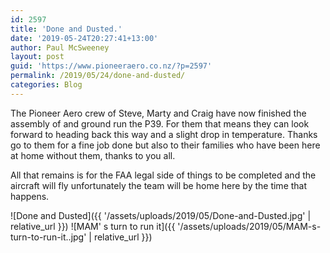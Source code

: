 ```yaml
---
id: 2597
title: 'Done and Dusted.'
date: '2019-05-24T20:27:41+13:00'
author: Paul McSweeney
layout: post
guid: 'https://www.pioneeraero.co.nz/?p=2597'
permalink: /2019/05/24/done-and-dusted/
categories: Blog
---
```


The Pioneer Aero crew of Steve, Marty and Craig have now finished the assembly of and ground run the P39. For them that means they can look forward to heading back this way and a slight drop in temperature. Thanks go to them for a fine job done but also to their families who have been here at home without them, thanks to you all.

All that remains is for the FAA legal side of things to be completed and the aircraft will fly unfortunately the team will be home here by the time that happens.

![Done and Dusted]({{ '/assets/uploads/2019/05/Done-and-Dusted.jpg' | relative_url }})
![MAM' s turn to run it]({{ '/assets/uploads/2019/05/MAM-s-turn-to-run-it..jpg' | relative_url }})
